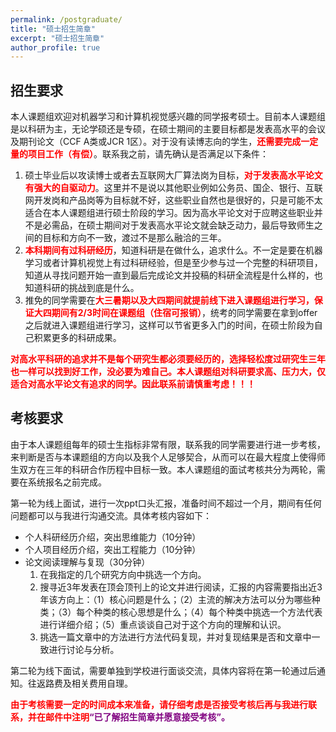 ```yaml
---
permalink: /postgraduate/
title: "硕士招生简章"
excerpt: "硕士招生简章"
author_profile: true
---
```


## 招生要求

本人课题组欢迎对机器学习和计算机视觉感兴趣的同学报考硕士。目前本人课题组是以科研为主，无论学硕还是专硕，在硕士期间的主要目标都是发表高水平的会议及期刊论文（CCF A类或JCR 1区）。对于没有读博志向的学生，<span style="color:red">**还需要完成一定量的项目工作（有偿）**</span>。联系我之前，请先确认是否满足以下条件：

1. 硕士毕业后以攻读博士或者去互联网大厂算法岗为目标，<span style="color:red">**对于发表高水平论文有强大的自驱动力**</span>。这里并不是说以其他职业例如公务员、国企、银行、互联网开发岗和产品岗等为目标就不好，这些职业自然也是很好的，只是可能不太适合在本人课题组进行硕士阶段的学习。因为高水平论文对于应聘这些职业并不是必需品，在硕士期间对于发表高水平论文就会缺乏动力，最后导致师生之间的目标和方向不一致，渡过不是那么融洽的三年。
2. <span style="color:red">**本科期间有过科研经历**</span>，知道科研是在做什么，追求什么。不一定是要在机器学习或者计算机视觉上有过科研经验，但是至少参与过一个完整的科研项目，知道从寻找问题开始一直到最后完成论文并投稿的科研全流程是什么样的，也知道科研的挑战到底是什么。
3. 推免的同学需要在<span style="color:red">**大三暑期以及大四期间就提前线下进入课题组进行学习，保证大四期间有2/3时间在课题组（住宿可报销）**</span>，统考的同学需要在拿到offer之后就进入课题组进行学习，这样可以节省更多入门的时间，在硕士阶段为自己积累更多的科研成果。

<span style="color:red">**对高水平科研的追求并不是每个研究生都必须要经历的，选择轻松度过研究生三年也一样可以找到好工作，没必要为难自己。本人课题组对科研要求高、压力大，仅适合对高水平论文有追求的同学。因此联系前请慎重考虑！！！**</span>

## 考核要求

由于本人课题组每年的硕士生指标非常有限，联系我的同学需要进行进一步考核，来判断是否与本课题组的方向以及我个人足够契合，从而可以在最大程度上使得师生双方在三年的科研合作历程中目标一致。本人课题组的面试考核共分为两轮，需要在系统报名之前完成。

第一轮为线上面试，进行一次ppt口头汇报，准备时间不超过一个月，期间有任何问题都可以与我进行沟通交流。具体考核内容如下： 

* 个人科研经历介绍，突出思维能力（10分钟）
* 个人项目经历介绍，突出工程能力（10分钟）
* 论文阅读理解与复现（30分钟）
  1. 在我指定的几个研究方向中挑选一个方向。
  2. 搜寻近3年发表在顶会顶刊上的论文并进行阅读，汇报的内容需要指出近3年该方向上：（1）核心问题是什么；（2）主流的解决方法可以分为哪些种类；（3）每个种类的核心思想是什么；（4）每个种类中挑选一个方法代表进行详细介绍；（5）重点谈谈自己对于这个方向的理解和认识。
  3. 挑选一篇文章中的方法进行方法代码复现，并对复现结果是否和文章中一致进行讨论与分析。

第二轮为线下面试，需要单独到学校进行面谈交流，具体内容将在第一轮通过后通知。往返路费及相关费用自理。

<span style="color:red">**由于考核需要一定的时间成本来准备，请仔细考虑是否接受考核后再与我进行联系，并在邮件中注明**</span><span style="color:purple">**“已了解招生简章并愿意接受考核”。**</span>

